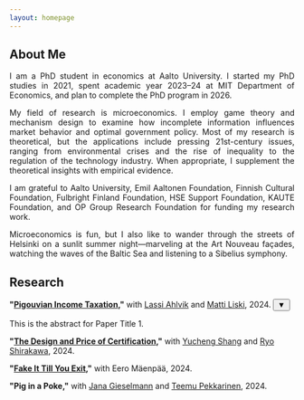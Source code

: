 ```yaml
---
layout: homepage
---
```




## About Me

<p align="justify"> 
I am a PhD student in economics at Aalto University. I started my PhD studies in 2021, spent academic year 2023&ndash;24 at MIT Department of Economics, and plan to complete the PhD program in 2026. </p>

<p align="justify"> 
My field of research is microeconomics. I employ game theory and mechanism design to examine how incomplete information influences market behavior and optimal government policy. Most of my research is theoretical, but the applications include pressing 21st-century issues, ranging from environmental crises and the rise of inequality to the regulation of the technology industry. When appropriate, I supplement the theoretical insights with empirical evidence. </p>

<p align="justify"> 
I am grateful to Aalto University, Emil Aaltonen Foundation, Finnish Cultural Foundation, Fulbright Finland Foundation, HSE Support Foundation, KAUTE Foundation, and OP Group Research Foundation for funding my research work.  </p> 

<p align="justify"> 
Microeconomics is fun, but I also like to wander through the streets of Helsinki on a sunlit summer night&mdash;marveling at the Art Nouveau façades, watching the waves of the Baltic Sea and listening to a Sibelius symphony.  </p> 


## Research

**"[Pigouvian Income Taxation](https://www.dropbox.com/scl/fo/5t5ent2mhgxuyybj9s9q3/h?rlkey=8iqe7i5ftxbg5p3tsa2tyq7w3&st=xxrr8lfw&dl=0),"** with [Lassi Ahlvik](https://sites.google.com/site/lassiahlvik/) and [Matti Liski](https://hse-econ.fi/liski/), 2024.
<button class="toggle-abstract">▼</button>
<div class="abstract hidden">
 <p align="justify"> This is the abstract for Paper Title 1.</p>
</div>

**"[The Design and Price of Certification](https://papers.ssrn.com/sol3/papers.cfm?abstract_id=5062549),"** with [Yucheng Shang](https://economics.mit.edu/people/phd-students/yucheng-shang) and [Ryo Shirakawa](https://sites.google.com/view/ryoshirakawa), 2024. 

**"[Fake It Till You Exit](https://papers.ssrn.com/sol3/papers.cfm?abstract_id=5064140),"** with Eero Mäenpää, 2024. 

**"Pig in a Poke,"** with [Jana Gieselmann](https://sites.google.com/view/jana-gieselmann/home) and [Teemu Pekkarinen](https://www.teemupekkarinen.com/), 2024. 


